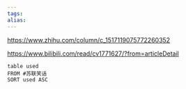 ```yaml
---
tags: 
alias:
---
```

https://www.zhihu.com/column/c_1517119075772260352

https://www.bilibili.com/read/cv1771627/?from=articleDetail



```dataview
table used
FROM #苏联笑话
SORT used ASC
```



